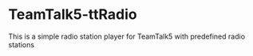 # TeamTalk5-ttRadio
This is a simple radio station player for TeamTalk5 with predefined radio stations
